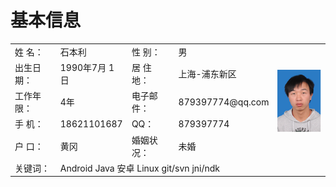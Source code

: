 # 基本信息

<table>
    <tr>
        <td >姓    名：</td>
        <td>石本利</td>
        <td>性    别：</td>
        <td>男</td>
        <td align="center" valign="middle" rowspan="5"><img src="assets/photos.png"/></td>
    </tr>
    <tr>
        <td>出生日期：</td>
        <td>1990年7月 1日</td>
        <td>居 住 地：</td>
        <td>上海-浦东新区</td>
    </tr>
    <tr>
        <td>工作年限：</td>
        <td>4年</td>
        <td>电子邮件：</td>
        <td>879397774@qq.com</td>
    </tr>
    <tr>
        <td>手    机：</td>
        <td>18621101687</td>
        <td>QQ：</td>
        <td>879397774</td>
    </tr>
    <tr>
        <td>户    口：</td>
        <td>黄冈</td>
        <td>婚姻状况：</td>
        <td>未婚</td>
    </tr>
    <tr>
        <td>关键词：</td>
        <td colspan="4">Android Java 安卓 Linux git/svn jni/ndk</td>
    </tr>
</table>







